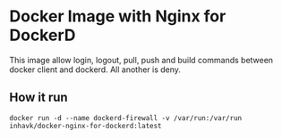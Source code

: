 # Docker Image with Nginx for DockerD

This image allow login, logout, pull, push and build commands between docker client and dockerd. All another is deny.

## How it run
`docker run -d --name dockerd-firewall -v /var/run:/var/run inhavk/docker-nginx-for-dockerd:latest`
